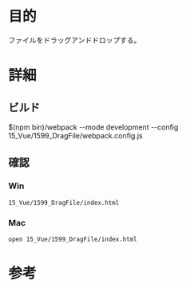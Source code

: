 
# 目的
ファイルをドラッグアンドドロップする。

# 詳細

## ビルド
$(npm bin)/webpack --mode development --config 15_Vue/1599_DragFile/webpack.config.js

## 確認

### Win

```
15_Vue/1599_DragFile/index.html
```

### Mac

```
open 15_Vue/1599_DragFile/index.html
```

# 参考
